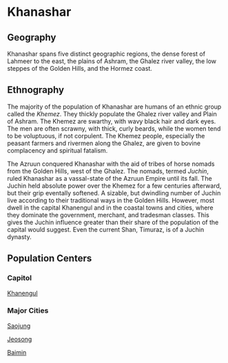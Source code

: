 # Khanashar

## Geography

Khanashar spans five distinct geographic regions, the dense forest of Lahmeer to the east, the plains of Ashram, the Ghalez river valley, the low steppes of the Golden Hills, and the Hormez coast.

## Ethnography

The majority of the population of Khanashar are humans of an ethnic group called the _Khemez_. They thickly populate the Ghalez river valley and Plain of Ashram. The Khemez are swarthy, with wavy black hair and dark eyes. The men are often scrawny, with thick, curly beards, while the women tend to be voluptuous, if not corpulent. The Khemez people, especially the peasant farmers and rivermen along the Ghalez, are given to bovine complacency and spiritual fatalism.

The Azruun conquered Khanashar with the aid of tribes of horse nomads from the Golden Hills, west of the Ghalez. The nomads, termed _Juchin_, ruled Khanashar as a vassal-state of the Azruun Empire until its fall. The Juchin held absolute power over the Khemez for a few centuries afterward, but their grip eventally softened. A sizable, but dwindling number of Juchin live according to their traditional ways in the Golden Hills. However, most dwell in the capital Khanengul and in the coastal towns and cities, where they dominate the government, merchant, and tradesman classes. This gives the Juchin influence greater than their share of the population of the capital would suggest. Even the current Shan, Timuraz, is of a Juchin dynasty.

## Population Centers

### Capitol

[Khanengul](Khanengul.md)

### Major Cities

[Saojung](Saojung.md)

[Jeosong](Jeosong.md)

[Baimin](Baimin.md)